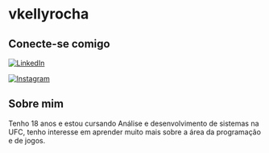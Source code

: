 # vkellyrocha

## Conecte-se comigo
[![LinkedIn](https://img.shields.io/badge/LinkedIn-0077B5?style=for-the-badge&logo=linkedin&logoColor=white)](https://www.linkedin.com/in/vkellyrocha/)

[![Instagram](https://img.shields.io/badge/-Instagram-%23E4405F?style=for-the-badge&logo=instagram&logoColor=white)](https://www.instagram.com/vanessa_ke.lly/)

## Sobre mim
Tenho 18 anos e estou cursando Análise e desenvolvimento de sistemas na UFC, tenho interesse em aprender muito mais sobre a área da programação e de jogos.